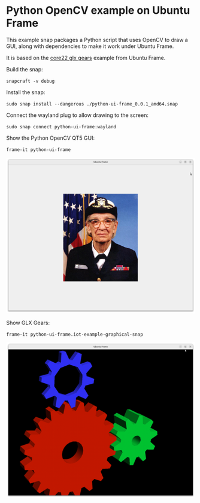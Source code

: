 # Python OpenCV example on Ubuntu Frame

This example snap packages a Python script that uses OpenCV to draw a GUI,
along with dependencies to make it work under Ubuntu Frame.

It is based on the [core22 glx gears](https://github.com/canonical/iot-example-graphical-snap/tree/24/x11-glxgears) example from Ubuntu Frame.  

Build the snap:

```
snapcraft -v debug
```

Install the snap:

```
sudo snap install --dangerous ./python-ui-frame_0.0.1_amd64.snap
```

Connect the wayland plug to allow drawing to the screen:

```
sudo snap connect python-ui-frame:wayland
```

Show the Python OpenCV QT5 GUI:

```
frame-it python-ui-frame
```

![python](media/frame-python-gui.png)

Show GLX Gears:

```
frame-it python-ui-frame.iot-example-graphical-snap
```

![python](media/frame-gears.png)
